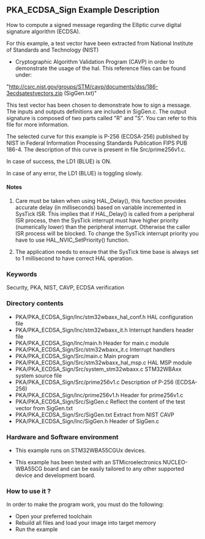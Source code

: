 ## <b>PKA_ECDSA_Sign Example Description</b>

How to compute a signed message regarding the Elliptic curve digital signature algorithm
(ECDSA).

For this example, a test vector have been extracted from National Institute of Standards and Technology (NIST)

 - Cryptographic Algorithm Validation Program (CAVP) in order to demonstrate the usage of the hal.
This reference files can be found under:

"http://csrc.nist.gov/groups/STM/cavp/documents/dss/186-3ecdsatestvectors.zip (SigGen.txt)"

This test vector has been chosen to demonstrate how to sign a message. The inputs and outputs definitions are included 
in SigGen.c. The output signature is composed of two parts called "R" and "S". You can refer to this file for more information.

The selected curve for this example is P-256 (ECDSA-256) published by NIST in 
Federal Information Processing Standards Publication FIPS PUB 186-4. The description
of this curve is present in file Src/prime256v1.c.

In case of success, the LD1 (BLUE) is ON.

In case of any error, the LD1 (BLUE) is toggling slowly.

#### <b>Notes</b>

1. Care must be taken when using HAL_Delay(), this function provides accurate delay (in milliseconds)
   based on variable incremented in SysTick ISR. This implies that if HAL_Delay() is called from
   a peripheral ISR process, then the SysTick interrupt must have higher priority (numerically lower)
   than the peripheral interrupt. Otherwise the caller ISR process will be blocked.
   To change the SysTick interrupt priority you have to use HAL_NVIC_SetPriority() function.
      
2. The application needs to ensure that the SysTick time base is always set to 1 millisecond
   to have correct HAL operation.

### <b>Keywords</b>

Security, PKA, NIST, CAVP, ECDSA verification

### <b>Directory contents</b>
  
  - PKA/PKA_ECDSA_Sign/Inc/stm32wbaxx_hal_conf.h   HAL configuration file
  - PKA/PKA_ECDSA_Sign/Inc/stm32wbaxx_it.h         Interrupt handlers header file
  - PKA/PKA_ECDSA_Sign/Inc/main.h                  Header for main.c module
  - PKA/PKA_ECDSA_Sign/Src/stm32wbaxx_it.c         Interrupt handlers
  - PKA/PKA_ECDSA_Sign/Src/main.c                  Main program
  - PKA/PKA_ECDSA_Sign/Src/stm32wbaxx_hal_msp.c    HAL MSP module 
  - PKA/PKA_ECDSA_Sign/Src/system_stm32wbaxx.c     STM32WBAxx system source file
  - PKA/PKA_ECDSA_Sign/Src/prime256v1.c            Description of P-256 (ECDSA-256)
  - PKA/PKA_ECDSA_Sign/Inc/prime256v1.h            Header for prime256v1.c
  - PKA/PKA_ECDSA_Sign/Src/SigGen.c                Reflect the content of the test vector from SigGen.txt
  - PKA/PKA_ECDSA_Sign/Src/SigGen.txt              Extract from NIST CAVP
  - PKA/PKA_ECDSA_Sign/Inc/SigGen.h                Header of SigGen.c

### <b>Hardware and Software environment</b> 

  - This example runs on STM32WBA55CGUx devices.
  
  - This example has been tested with an STMicroelectronics NUCLEO-WBA55CG
    board and can be easily tailored to any other supported device 
    and development board.

### <b>How to use it ?</b>

In order to make the program work, you must do the following:

 - Open your preferred toolchain 
 - Rebuild all files and load your image into target memory
 - Run the example
 
